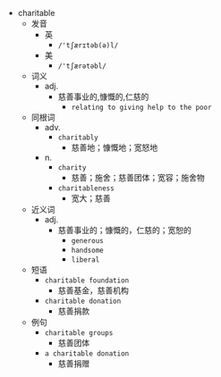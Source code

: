 - charitable
  - 发音
    - 英
      - `/'tʃærɪtəb(ə)l/`
    - 美
      - `/'tʃærətəbl/`
  - 词义
    - adj.
      - 慈善事业的,慷慨的,仁慈的
        - `relating to giving help to the poor`
  - 同根词
    - adv.
      - `charitably`
        - 慈善地；慷慨地；宽怒地
    - n.
      - `charity`
        - 慈善；施舍；慈善团体；宽容；施舍物
      - `charitableness`
        - 宽大；慈善
  - 近义词
    - adj.
      - 慈善事业的；慷慨的，仁慈的；宽恕的
        - `generous`
        - `handsome`
        - `liberal`
  - 短语
    - `charitable foundation`
      - 慈善基金，慈善机构 
    - `charitable donation`
      - 慈善捐款 
  - 例句
    - `charitable groups`
      - 慈善团体
    - `a charitable donation`
      - 慈善捐赠

